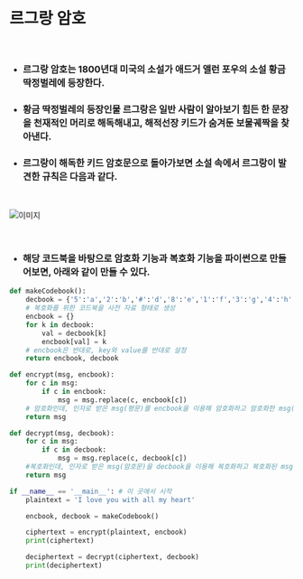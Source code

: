 # **르그랑 암호**

<br>

* ### 르그랑 암호는 1800년대 미국의 소설가 애드거 앨런 포우의 소설 황금딱정벌레에 등장한다.

* ### 황금 딱정벌레의 등장인물 르그랑은 일반 사람이 알아보기 힘든 한 문장을 천재적인 머리로 해독해내고, 해적선장 키드가 숨겨둔 보물궤짝을 찾아낸다.

* ### 르그랑이 해독한 키드 암호문으로 돌아가보면 소설 속에서 르그랑이 발견한 규칙은 다음과 같다.

<br>

![이미지](https://img1.daumcdn.net/thumb/R1280x0/?scode=mtistory2&fname=https%3A%2F%2Fblog.kakaocdn.net%2Fdn%2FUAVxw%2FbtqBgDvAqKU%2FqOupCdkOkAkHQXj9UCv7Tk%2Fimg.png)

<br>

* ### 해당 코드북을 바탕으로 암호화 기능과 복호화 기능을 파이썬으로 만들어보면, 아래와 같이 만들 수 있다.

```py
def makeCodebook():
    decbook = {'5':'a','2':'b','#':'d','8':'e','1':'f','3':'g','4':'h','6':'i','0':'l','9':'m','*':'n','%':'o','=':'p','(':'r',')':'s',';':'t','?':'u','@':'v',':':'y','7':' '}
    # 복호화를 위한 코드북을 사전 자료 형태로 생성
    encbook = {}
    for k in decbook:
        val = decbook[k]
        encbook[val] = k
    # encbook은 반대로, key와 value를 반대로 설정
    return encbook, decbook

def encrypt(msg, encbook):
    for c in msg:
        if c in encbook:
            msg = msg.replace(c, encbook[c])
    # 암호화인데, 인자로 받은 msg(평문)를 encbook을 이용해 암호화하고 암호화한 msg(암호문)를 return함
    return msg

def decrypt(msg, decbook):
    for c in msg:
        if c in decbook:
            msg = msg.replace(c, decbook[c])
    #복호화인데, 인자로 받은 msg(암호문)을 decbook을 이용해 복호화하고 복호화된 msg(평문)을 return함
    return msg

if __name__ == '__main__': # 이 곳에서 시작
    plaintext = 'I love you with all my heart' 

    encbook, decbook = makeCodebook()

    ciphertext = encrypt(plaintext, encbook)
    print(ciphertext)

    deciphertext = decrypt(ciphertext, decbook)
    print(deciphertext)
```